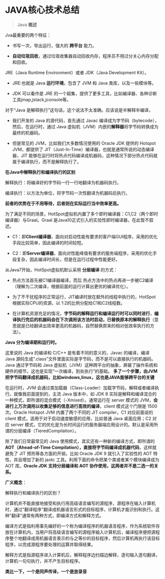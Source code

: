 # JAVA核心技术总结


> Java  **概述**

Jva最重要的两个特征：
- 书写一次，导出运行，强大的 **跨平台** 能力。

- **自动垃圾回收**，通过垃圾收集器自动回收内存，程序员不用过分关心内存分配和回收。

JRE（Java Runtime Environment）或者 JDK（Java Development Kit）。

- JRE:也就是 Java **运行环境**，包含了 JVM 和 Java 类库，以及一些模块等。

- JDK 可以看作是 JRE 的一个超集，提供了更多工具，比如编译器、各种诊断工具jmap,jstack,jconsole等。

对于“Java 是解释执行”这句话，这个说法不太准确。应该说是半解释半编译，
- 我们开发的 Java 的源代码，首先通过 Javac 编译成为字节码（bytecode），然后，在运行时，通过 Java 虚拟机（JVM）内嵌的**解释器**将字节码转换成为最终的机器码。

- 但是常见的 JVM，比如我们大多数情况使用的 Oracle JDK 提供的 Hotspot JVM，都提供了 JIT（Just-In-Time）编译器，也就是通常所说的动态编译器，JIT 能够在运行时将热点代码编译成机器码，这种情况下部分热点代码就属于编译执行，而不是解释执行了。


**在Java中解释执行和编译执行的区别**

解释执行：将编译好的字节码一行一行地翻译为机器码执行。

编译执行：以方法为单位，将字节码一次性翻译为机器码后执行。

**前者的优势在于不用等待，后者则在实际运行当中效率更高。**

为了满足不同的场景，HotSpot虚拟机内置了多个即时编译器：C1,C2（两个即时编译器）与Graal。Graal 是Java10正式引入的实验性即时编译器，在此暂不叙述。

- C1：即**Client编译器**，面向对启动性能有要求的客户端GUI程序，采用的优化手段比较简单，因此编译的时间较短。

- C2：即**Server编译器**，面向对性能峰值有要求的服务端程序，采用的优化手段复杂，因此编译时间长，但是在运行过程中性能更好。


从Java7开始，HotSpot虚拟机默认采用 **分层编译** 的方式：

- 热点方法首先被C1编译器编译，而后 热点方法中的热点再进一步被C2编译（理解为二次编译，根据前面的运行计算出更优的编译优化）。

- 为了不干扰程序的正常运行，JIT编译时放在额外的线程中执行的，HotSpot根据实际CPU的资源，以 1:2的比例分配给C1和C2线程数。

- 在计算机资源充足的情况，**字节码的解释运行和编译运行时可以同时进行**，**编译执行完后的机器码会在下次调用该方法时启动，已替换原本的解释执行**（意思就是已经翻译出效率更高的机器码，自然替换原来的相对低效率执行的方法）。


**Java 分为编译期和运行时。**

这里说的 Java 的编译和 C/C++ 是有着不同的意义的，Javac 的编译，编译 Java 源码生成“.class”文件里面实际是字节码，而不是可以直接执行的机器码。Java 通过字节码和 Java 虚拟机（JVM）这种跨平台的抽象，屏蔽了操作系统和硬件的细节，这也是实现“一次编译，到处执行”的基础。
**多了一个步骤，由JVM把字节码翻译成机器码，比如windows,linux，这也是JAVA能够跨平台的关键**



在运行时，JVM 会通过类加载器（Class-Loader）加载字节码，解释或者编译执行。就像我前面提到的，主流 Java 版本中，如 JDK 8 实际是解释和编译混合的一种模式，即所谓的混合模式（-Xmixed）。通常运行在 server 模式的 JVM，**会进行上万次调用以收集足够的信息进行高效的编译**，client 模式这个门限是 1500 次。Oracle Hotspot JVM 内置了两个不同的 JIT compiler，C1 对应前面说的 client 模式，适用于对于启动速度敏感的应用，比如普通 Java 桌面应用；C2 对应 server 模式，它的优化是为长时间运行的服务器端应用设计的。默认是采用所谓的分层编译（TieredCompilation）。

除了我们日常最常见的 Java 使用模式，其实还有一种新的编译方式，即所谓的 **AOT（Ahead-of-Time Compilation），直接将字节码编译成机器代码**，这样就避免了 JIT 预热等各方面的开销，比如 Oracle JDK 9 就引入了实验性的 AOT 特性，并且增加了新的 jaotc 工具。利用下面的命令把某个类或者某个模块编译成为 AOT 库。**Oracle JDK 支持分层编译和 AOT 协作使用，这两者并不是二选一的关系。**


**广义概念**：

解释执行和编译执行的区别？

计算机并不能直接地接受和执行用高级语言编写的源程序，源程序在输入计算机时，通过"翻译程序"翻译成机器语言形式的目标程序，计算机才能识别和执行。这种"翻译"通常有两种方式，即编译方式和解释方式。

编译方式是指利用事先编好的一个称为编译程序的机器语言程序，作为系统软件存放在计算机内，当用户将高级语言编写的源程序输入计算机后，编译程序便把源程序整个地翻译成用机器语言表示的与之等价的目标程序，然后计算机再执行该目标程序，以完成源程序要处理的运算并取得结果。

解释方式是指源程序进入计算机后，解释程序边扫描边解释，逐句输入逐句翻译，计算机一句句执行，并不产生目标程序。


**类比一下，一个是同声传译，一个是放录音**
